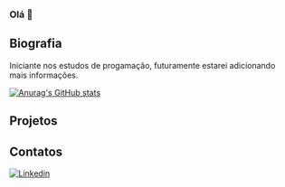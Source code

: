 ### Olá 👋

## Biografia

Iniciante nos estudos de progamação, futuramente estarei adicionando mais informações. 

[![Anurag's GitHub stats](https://github-readme-stats.vercel.app/api?username=pedroeugenio212&theme=dark)](https://github.com/anuraghazra/github-readme-stats)

## Projetos


## Contatos

[<img src='https://img.shields.io/badge/LinkedIn-0077B5?style=for-the-badge&logo=linkedin&logoColor=white' alt='Linkedin' heigth='30'>](https://www.linkedin.com/in/pedro-eug%C3%AAnio-852379248/)
